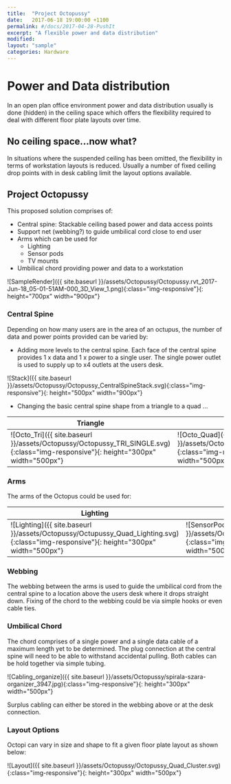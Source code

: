 ```yaml
---
title:  "Project Octopussy"
date:   2017-06-18 19:00:00 +1100
permalink: #/docs/2017-04-28-PushIt
excerpt: "A flexible power and data distribution"
modified:
layout: "sample"
categories: Hardware
---
```


# Power and Data distribution

In an open plan office environment power and data distribution usually is done (hidden) in the ceiling space which offers the flexibility required to deal with different floor plate layouts over time.

## No ceiling space...now what?

In situations where the suspended ceiling has been omitted, the flexibility in terms of workstation layouts is reduced. Usually a number of fixed ceiling drop points with in desk cabling limit the layout options available.

## Project Octopussy

This proposed solution comprises of:

* Central spine: Stackable ceiling based power and data access points
* Support net (webbing?) to guide umbilical cord close to end user
* Arms which can be used for
    * Lighting
    * Sensor pods
    * TV mounts
* Umbilical chord providing power and data to a workstation

![SampleRender]({{ site.baseurl }}/assets/Octopussy/Octopussy.rvt_2017-Jun-18_05-01-51AM-000_3D_View_1.png){:class="img-responsive"}{: height="700px" width="900px"}

### Central Spine

Depending on how many users are in the area of an octupus, the number of data and power points provided can be varied by:

* Adding more levels to the central spine. Each face of the central spine provides 1 x data and 1 x power to a single user. The single power outlet is used to supply up to x4 outlets at the users desk.

![Stack]({{ site.baseurl }}/assets/Octopussy/Octopussy_CentralSpineStack.svg){:class="img-responsive"}{: height="500px" width="900px"}

* Changing the basic central spine shape from a triangle to a quad ...

| Triangle | Square |
|----|-----|
| ![Octo_Tri]({{ site.baseurl }}/assets/Octopussy/Octopussy_TRI_SINGLE.svg){:class="img-responsive"}{: height="300px" width="500px"} | ![Octo_Quad]({{ site.baseurl }}/assets/Octopussy/OCTOPUSSY_QUAD_SINGLE.svg){:class="img-responsive"}{: height="300px" width="500px"} |

### Arms

The arms of the Octopus could be used for:

| Lighting | Sensors | Monitor |
|---------|-------|--------|
| ![Lighting]({{ site.baseurl }}/assets/Octopussy/Octupussy_Quad_Lighting.svg){:class="img-responsive"}{: height="300px" width="500px"} | ![SensorPods]({{ site.baseurl }}/assets/Octopussy/Octupussy_Quad_SensorPods.svg){:class="img-responsive"}{: height="300px" width="500px"} | ![TV]({{ site.baseurl }}/assets/Octopussy/FLATPNLCEIL.jpg){:class="img-responsive"}{: height="200px" width="500px"} |

### Webbing

The webbing between the arms is used to guide the umbilical cord from the central spine to a location above the users desk where it drops straight down. Fixing of the chord to the webbing could be via simple hooks or even cable ties.

### Umbilical Chord

The chord comprises of a single power and a single data cable of a maximum length yet to be determined. The plug connection at the central spine will need to be able to withstand accidental pulling. Both cables can be hold together via simple tubing.

![Cabling_organize]({{ site.baseurl }}/assets/Octopussy/spirala-szara-organizer_3947.jpg){:class="img-responsive"}{: height="300px" width="500px"}

Surplus cabling can either be stored in the webbing above or at the desk connection.


### Layout Options

Octopi can vary in size and shape to fit a given floor plate layout as shown below:

![Layout]({{ site.baseurl }}/assets/Octopussy/Octopussy_Quad_Cluster.svg){:class="img-responsive"}{: height="300px" width="500px"} 
